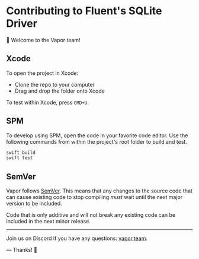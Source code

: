 # Contributing to Fluent's SQLite Driver

👋 Welcome to the Vapor team! 

## Xcode

To open the project in Xcode:

- Clone the repo to your computer
- Drag and drop the folder onto Xcode

To test within Xcode, press `CMD+U`.

## SPM

To develop using SPM, open the code in your favorite code editor. Use the following commands from within the project's root folder to build and test.

```sh
swift build
swift test
```

## SemVer

Vapor follows [SemVer](https://semver.org). This means that any changes to the source code that can cause
existing code to stop compiling _must_ wait until the next major version to be included. 

Code that is only additive and will not break any existing code can be included in the next minor release.

----------

Join us on Discord if you have any questions: [vapor.team](http://vapor.team).

&mdash; Thanks! 🙌
